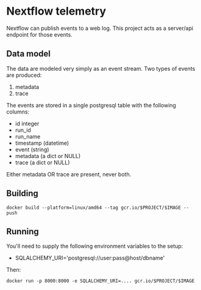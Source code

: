 # Nextflow telemetry

Nextflow can publish events to a web log. This project
acts as a server/api endpoint for those events.

## Data model

The data are modeled very simply as an event stream. Two
types of events are produced:

1. metadata
2. trace

The events are stored in a single postgresql table with 
the following columns:

* id integer
* run_id 
* run_name
* timestamp (datetime)
* event (string)
* metadata (a dict or NULL)
* trace (a dict or NULL)

Either metadata OR trace are present, never both.

## Building

```
docker build --platform=linux/amd64 --tag gcr.io/$PROJECT/$IMAGE --push
```

## Running

You'll need to supply the following environment variables to the setup:

* SQLALCHEMY_URI='postgresql://user:pass@host/dbname'

Then:

```
docker run -p 8000:8000 -e SQLALCHEMY_URI=.... gcr.io/$PROJECT/$IMAGE
```
